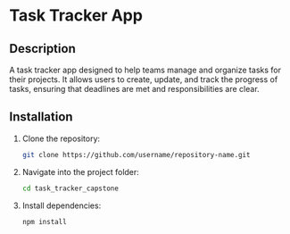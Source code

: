 # Task Tracker App

## Description
A task tracker app designed to help teams manage and organize tasks for their projects. It allows users to create, update, and track the progress of tasks, ensuring that deadlines are met and responsibilities are clear.

## Installation

1. Clone the repository:
   ```bash
   git clone https://github.com/username/repository-name.git
2. Navigate into the project folder:
   ```bash
   cd task_tracker_capstone
3. Install dependencies:
   ```bash
   npm install
